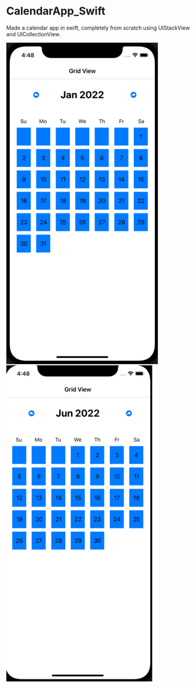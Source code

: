 # CalendarApp_Swift
Made a calendar app in swift, completely from scratch using UIStackView and UICollectionView.

![IMG1!](img1.png)
![IMG2!](imgg2.png)

